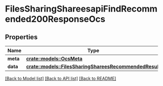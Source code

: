 # FilesSharingShareesapiFindRecommended200ResponseOcs

## Properties

Name | Type | Description | Notes
------------ | ------------- | ------------- | -------------
**meta** | [**crate::models::OcsMeta**](OCSMeta.md) |  | 
**data** | [**crate::models::FilesSharingShareesRecommendedResult**](FilesSharingShareesRecommendedResult.md) |  | 

[[Back to Model list]](../README.md#documentation-for-models) [[Back to API list]](../README.md#documentation-for-api-endpoints) [[Back to README]](../README.md)


